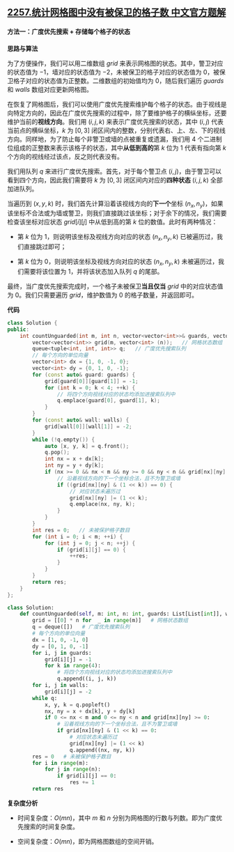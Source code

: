 ## [2257.统计网格图中没有被保卫的格子数 中文官方题解](https://leetcode.cn/problems/count-unguarded-cells-in-the-grid/solutions/100000/tong-ji-wang-ge-tu-zhong-mei-you-bei-bao-ba6m)
#### 方法一：广度优先搜索 + 存储每个格子的状态

**思路与算法**

为了方便操作，我们可以用二维数组 $\textit{grid}$ 来表示网格图的状态。其中，警卫对应的状态值为 $-1$，墙对应的状态值为 $-2$，未被保卫的格子对应的状态值为 $0$，被保卫格子对应的状态值为正整数。二维数组的初始值均为 $0$，随后我们遍历 $\textit{guards}$ 和 $\textit{walls}$ 数组对应更新网格图。

在恢复了网格图后，我们可以使用广度优先搜索维护每个格子的状态。由于视线是向特定方向的，因此在广度优先搜索的过程中，除了要维护格子的横纵坐标，还要维护当前的**视线方向**。我们用 $(i, j, k)$ 来表示广度优先搜索的状态，其中 $(i, j)$ 代表当前点的横纵坐标，$k$ 为 $[0, 3]$ 闭区间内的整数，分别代表右、上、左、下的视线方向。同样地，为了防止每个非警卫或墙的点被重复或遗漏，我们用 $4$ 个二进制位组成的正整数来表示该格子的状态，其中**从低到高的**第 $k$ 位为 $1$ 代表有指向第 $k$ 个方向的视线经过该点，反之则代表没有。

我们用队列 $q$ 来进行广度优先搜索。首先，对于每个警卫点 $(i, j)$，由于警卫可以看到四个方向，因此我们需要将 $k$ 为 $[0, 3]$ 闭区间内对应的**四种状态** $(i, j, k)$ 全部加进队列。

当遍历到 $(x, y, k)$ 时，我们首先计算沿着该视线方向的**下一个**坐标 $(n_x, n_y)$，如果该坐标不合法或为墙或警卫，则我们直接跳过该坐标；对于余下的情况，我们需要检查该坐标对应状态 $\textit{grid}[i][j]$ 中从低到高的第 $k$ 位的数值。此时有两种情况：

- 第 $k$ 位为 $1$，则说明该坐标及视线方向对应的状态 $(n_x, n_y, k)$ 已被遍历过，我们直接跳过即可；

- 第 $k$ 位为 $0$，则说明该坐标及视线方向对应的状态 $(n_x, n_y, k)$ 未被遍历过，我们需要将该位置为 $1$，并将该状态加入队列 $q$ 的尾部。

最终，当广度优先搜索完成时，一个格子未被保卫**当且仅当** $\textit{grid}$ 中的对应状态值为 $0$。我们只需要遍历 $\textit{grid}$，维护数值为 $0$ 的格子数量，并返回即可。


**代码**

```C++ [sol1-C++]
class Solution {
public:
    int countUnguarded(int m, int n, vector<vector<int>>& guards, vector<vector<int>>& walls) {
        vector<vector<int>> grid(m, vector<int> (n));   // 网格状态数组
        queue<tuple<int, int, int>> q;   // 广度优先搜索队列
        // 每个方向的单位向量
        vector<int> dx = {1, 0, -1, 0};
        vector<int> dy = {0, 1, 0, -1};
        for (const auto& guard: guards) {
            grid[guard[0]][guard[1]] = -1;
            for (int k = 0; k < 4; ++k) {
                // 将四个方向视线对应的状态均添加进搜索队列中
                q.emplace(guard[0], guard[1], k);
            }
        }
        for (const auto& wall: walls) {
            grid[wall[0]][wall[1]] = -2;
        }
        while (!q.empty()) {
            auto [x, y, k] = q.front();
            q.pop();
            int nx = x + dx[k];
            int ny = y + dy[k];
            if (nx >= 0 && nx < m && ny >= 0 && ny < n && grid[nx][ny] >= 0) {
                // 沿着视线方向的下一个坐标合法，且不为警卫或墙
                if ((grid[nx][ny] & (1 << k)) == 0) {
                    // 对应状态未遍历过
                    grid[nx][ny] |= (1 << k);
                    q.emplace(nx, ny, k);
                }
            }
        }
        int res = 0;   // 未被保护格子数目
        for (int i = 0; i < m; ++i) {
            for (int j = 0; j < n; ++j) {
                if (grid[i][j] == 0) {
                    ++res;
                }
            }
        }
        return res;
    }
};
```


```Python [sol1-Python3]
class Solution:
    def countUnguarded(self, m: int, n: int, guards: List[List[int]], walls: List[List[int]]) -> int:
        grid = [[0] * n for  _ in range(m)]   # 网格状态数组
        q = deque([])   # 广度优先搜索队列
        # 每个方向的单位向量
        dx = [1, 0, -1, 0]
        dy = [0, 1, 0, -1]
        for i, j in guards:
            grid[i][j] = -1
            for k in range(4):
                # 将四个方向视线对应的状态均添加进搜索队列中
                q.append((i, j, k))
        for i, j in walls:
            grid[i][j] = -2
        while q:
            x, y, k = q.popleft()
            nx, ny = x + dx[k], y + dy[k]
            if 0 <= nx < m and 0 <= ny < n and grid[nx][ny] >= 0:
                # 沿着视线方向的下一个坐标合法，且不为警卫或墙
                if grid[nx][ny] & (1 << k) == 0:
                    # 对应状态未遍历过
                    grid[nx][ny] |= (1 << k)
                    q.append((nx, ny, k))
        res = 0   # 未被保护格子数目
        for i in range(m):
            for j in range(n):
                if grid[i][j] == 0:
                    res += 1
        return res
```


**复杂度分析**

- 时间复杂度：$O(mn)$，其中 $m$ 和 $n$ 分别为网格图的行数与列数。即为广度优先搜索的时间复杂度。

- 空间复杂度：$O(mn)$，即为网格图数组的空间开销。